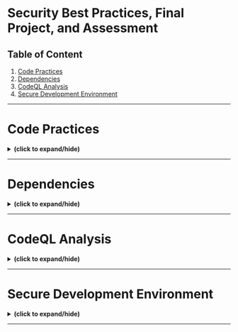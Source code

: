 # Security Best Practices, Final Project, and Assessment

## Table of Content
1. [Code Practices](#code_practices)
2. [Dependencies](#dependencies)
3. [CodeQL Analysis](#codeql_analysis)
4. [Secure Development Environment](#secure_dev_env)

---

<a id="code_practices"></a>
# Code Practices
<details close>
<summary><b>(click to expand/hide)</b></summary>
<!-- MarkdownTOC -->

## Overview

Code practices are essential to the software development process, focusing on security within the DevOps community. By implementing robust code practices early, developers can prevent costly fixes later and reduce vulnerabilities in the application layer.

## General Code Practices

1. **Secure Software Development Lifecycle:**
   - Integrating security from the start of development ensures the application is secure throughout its lifecycle.

2. **Secure Coding Standards:**
   - Establish and follow a set of secure coding guidelines to cultivate good coding habits.

3. **Use of Tested Libraries and Code:**
   - Utilize tested and approved managed code and reusable object libraries to enhance efficiency and security.

4. **Secure Updating:**
   - Focus updates on exposed threats or security-critical components of the source code.

5. **Security Training:**
   - Participate in training courses focused on secure software development to increase security awareness and improve coding skills.

## Input Validation and Scrubbing

### Validation

- **Purpose:** Ensures the input matches the expected type, range, length, and characters.
- **Techniques:**
  - Check input against a whitelist of allowed characters.
  - Reject any input that doesn't meet predefined criteria.
  - Validate data from untrusted sources rigorously.

### Scrubbing

- **Purpose:** Removes or sanitizes any malicious characters entered as input.
- **Examples of Malicious Characters:** `<`, `>`, `"`, `'`, `%`, `()`, `&`, `+`, `\`, etc.
- **Control Measures:** If malicious characters are necessary inputs, apply additional controls like output encoding and use of secure APIs.

## Output Sanitization

- **Encoding:** Convert input code into safe output code for interpreters.
- **Sanitization:** Cleanse all output from untrusted sources to prevent injection attacks in SQL, XML, LDAP, or local OS commands.

## Error Handling and Security

- **Goal:** Provide useful error messages for users and diagnostic information for developers without aiding potential attackers.
- **Practices:**
  - Use custom error pages and generic error messages.
  - Release memory upon error conditions to prevent corruption.
  - Restrict access to logs and log tampering events or failures.

## Conclusion

Effective code practices are crucial for developing secure software. These practices not only enhance security but also reduce the overall risk and potential costs associated with later fixes. Input validation, scrubbing, and proper error handling are key components in mitigating security risks in software development.

<!-- /MarkdownTOC -->
</details>

---

<a id="dependencies"></a>
# Dependencies
<details close>
<summary><b>(click to expand/hide)</b></summary>
<!-- MarkdownTOC -->

# Summary of Dependencies in Software Development

## Understanding Dependencies

A dependency in software development refers to a piece of software or code that relies on another software to function. This concept is crucial for adding features and functionalities to software without starting from scratch.

## Benefits of Using Dependencies

1. **Increased Efficiency:** Speeds up the software development process by building on existing work.
2. **Enhanced Functionality:** Allows for more features by integrating pre-built components.
3. **Cost-Effectiveness:** Reduces development costs and time.

## Risks and Challenges

1. **Security Vulnerabilities:** Using external code can expose software to bugs, flaws, or security vulnerabilities.
2. **Production Risks:** Dependencies can cause performance issues, crashes, or data leaks if not compatible or outdated.
3. **Licensing Issues:** Ensuring compliance with licensing requirements is essential to avoid legal complications.

## Best Practices for Managing Dependencies

1. **Vetting Dependencies:**
   - **Design and Documentation:** Ensure the API is well-designed and documented.
   - **Quality and Testing:** Assess the code quality and test for functionality and failures.
   - **Maintenance:** Check for regular updates and community engagement to ensure ongoing support.
   - **Security:** Analyze for potential vulnerabilities and security weaknesses.

2. **Using Dependency Management Tools:**
   - Automate the tracking of version updates and manage the installation process.
   - Inspect both direct and indirect dependencies to ensure code integrity.

## Example of Dependency Usage: Flask Framework

Flask, a web framework written in Python, utilizes several dependencies to enhance its functionality:

- **Werkzeug:** Manages the web server gateway interface.
- **Jinja:** A template language for rendering web pages.
- **MarkupSafe:** Secures handling of untrusted input.
- **ItsDangerous:** Ensures data integrity.
- **Click:** Used for building command-line applications.

### Practical Example with ItsDangerous

```python
from itsdangerous import URLSafeSerializer
```

# Create a serializer
serializer = URLSafeSerializer('your-secret-key', 'auth')

# Serialize data
token = serializer.dumps({'id': 5, 'name': 'Alice'})

# Deserialize the token
original_data = serializer.loads(token)
print(original_data['name'])

<!-- /MarkdownTOC -->
</details>

---

<a id="codeql_analysis"></a>
# CodeQL Analysis
<details close>
<summary><b>(click to expand/hide)</b></summary>
<!-- MarkdownTOC -->

## What is CodeQL?

CodeQL is a tool used for security analysis on GitHub, helping to ensure the ongoing security of code during its development. It is particularly crucial as it updates continuously to protect against new vulnerabilities.

## How CodeQL Works

CodeQL analyzes the code by treating it as data within a database. This allows for:

- Addition of code to the database via commits.
- Running queries on this database to identify security issues.
- Displaying results as code scanning alerts.

Users can run default queries or customize them to suit specific project needs.

## Supported Languages by CodeQL

CodeQL is versatile and supports multiple programming languages, both compiled and interpreted:

- C
- C++
- C#
- Java and Kotlin
- Go
- Ruby
- Python
- JavaScript (JS) / TypeScript (TS)
- Swift

## How to Use CodeQL on GitHub

### Setup Process

1. **Access Code Scanning:**
   - Navigate to the 'Security' tab in your GitHub repository.
   - Setup code scanning under 'Security Overview'.

2. **Configuration Options:**
   - **Default Configuration:** Automatically configures based on the repository's language.
   - **Advanced Configuration:** Manually create a YAML file to add more specific security checks.

### Running CodeQL

- CodeQL runs automatically on push or pull requests and during routine weekly checks.
- It incorporates new vulnerability checks regularly to stay current.

## Conclusion

CodeQL is an essential tool for maintaining the security of software projects on GitHub, offering broad language support and flexible configuration options for thorough security analyses.

<!-- /MarkdownTOC -->
</details>

---

<a id="secure_dev_env"></a>
# Secure Development Environment
<details close>
<summary><b>(click to expand/hide)</b></summary>
<!-- MarkdownTOC -->

## Understanding Secure Development Environment

A secure development environment encompasses practices and protocols that ensure software is developed in a system that mitigates risks from cyber threats and vulnerabilities. It's vital to integrate security from the beginning of the development process to avoid costly fixes and vulnerabilities in production.

## Causes of Insecure Development Environment

- Lack of security integration during the design and development phases.
- Insufficient separation between development and production environments.
- Inadequate protective monitoring, logging, or auditing in development settings.
- Use of outdated antivirus or anti-malware solutions, leading to susceptibility to phishing and malware attacks.
- Unrestricted access to unapproved code repositories and poor governance of code dependencies.

## Best Practices for Secure Development

### Early Integration of Security

- Collaborate with security teams from the onset of the design phase.
- Ensure that all team members are knowledgeable about secure development practices.

### Hardening the Development Environment

- Keep all software and development tools up to date.
- Disable or remove unnecessary services and ensure physical security of development machines.
- Use separate, hardened systems or virtual environments for development to minimize risks.

### Network and Access Security

- Secure the internet connection by monitoring open ports and implementing strict firewall policies.
- Use multifactor authentication to enhance security beyond just passwords, protecting against identity theft and unauthorized access.
- Secure secrets management to safeguard sensitive information like API keys and credentials.

### Monitoring and Auditing

- Invest in comprehensive monitoring and auditing controls to detect and respond to security incidents promptly.
- Utilize tools like network utilities to check the security of websites and track suspicious activities.
- Implement pre-commit hooks to prevent sensitive data like credentials from being uploaded to repositories.

### Developing in Isolated Environments

- Use container technologies like Docker to create isolated development environments that are separate from the main development machine, reducing the risk of cross-contamination and enhancing security by default.

## Conclusion

Creating and maintaining a secure development environment is essential for preventing cyber attacks and protecting organizational assets. By implementing best practices such as early security integration, stringent access controls, regular monitoring, and using isolated development environments, organizations can significantly mitigate risks associated with software development.

<!-- /MarkdownTOC -->
</details>

---
